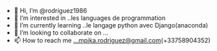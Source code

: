 - 👋 Hi, I’m @rodriguez1986
- 👀 I’m interested in ..les languages de programmation
- 🌱 I’m currently learning ..le langage python avec Django(anaconda)
- 💞️ I’m looking to collaborate on ...
- 📫 How to reach me ...mpika.rodriguez@gmail.com(+33758904352)
<!---
rodriguez1986/rodriguez1986 is a ✨ special ✨ repository because its `README.md` (this file) appears on your GitHub profile.
You can click the Preview link to take a look at your changes.
--->
